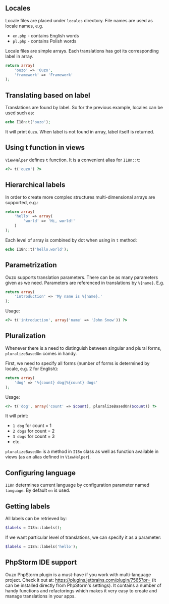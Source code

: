 ## Locales

Locale files are placed under `locales` directory. File names are used as locale names, e.g.
* `en.php` - contains English words
* `pl.php` - contains Polish words

Locale files are simple arrays. Each translations has got its corresponding label in array.
```php
return array(
    'ouzo' => 'Ouzo',
    'framework' => 'Framework'
);
```

## Translating based on label

Translations are found by label. So for the previous example, locales can be used such as:
```php
echo I18n:t('ouzo');
```
It will print `Ouzo`. When label is not found in array, label itself is returned.

## Using t function in views

`ViewHelper` defines `t` function. It is a convenient alias for `I18n::t`:
```php
<?= t('ouzo') ?>
```

## Hierarchical labels

In order to create more complex structures multi-dimensional arrays are supported, e.g.:
```php
return array(
    'hello' => array(
        'world' => 'Hi, world!'
    )
);
```

Each level of array is combined by dot when using in `t` method:
```php
echo I18n::t('hello.world');
```

## Parametrization

Ouzo supports translation parameters. There can be as many parameters given as we need. Parameters are referenced in translations by `%{name}`. E.g.
```php
return array(
    'introduction' => 'My name is %{name}.'
);
```

Usage:
```php
<?= t('introduction', array('name' => 'John Snow')) ?>
```

## Pluralization

Whenever there is a need to distinguish between singular and plural forms, `pluralizeBasedOn` comes in handy.

First, we need to specify all forms (number of forms is determined by locale, e.g. 2 for English):
```php
return array(
    'dog' => '%{count} dog|%{count} dogs'
);
```

Usage:
```php
<?= t('dog', array('count' => $count), pluralizeBasedOn($count)) ?>
```
It will print:
* `1 dog` for count = 1
* `2 dogs` for count = 2
* `3 dogs` for count = 3
* etc.

`pluralizeBasedOn` is a method in `I18n` class as well as function available in views (as an alias defined in `ViewHelper`).

## Configuring language

`I18n` determines current language by configuration parameter named `language`. By default `en` is used.

## Getting labels

All labels can be retrieved by:
```php
$labels = I18n::labels();
```

If we want particular level of translations, we can specify it as a parameter:
```php
$labels = I18n::labels('hello');
```

## PhpStorm IDE support

Ouzo PhpStorm plugin is a must-have if you work with multi-language project. Check it out at: https://plugins.jetbrains.com/plugin/7565?pr= (it can be installed directly from PhpStorm's settings). It contains a number of handy functions and refactorings which makes it very easy to create and manage translations in your apps.

